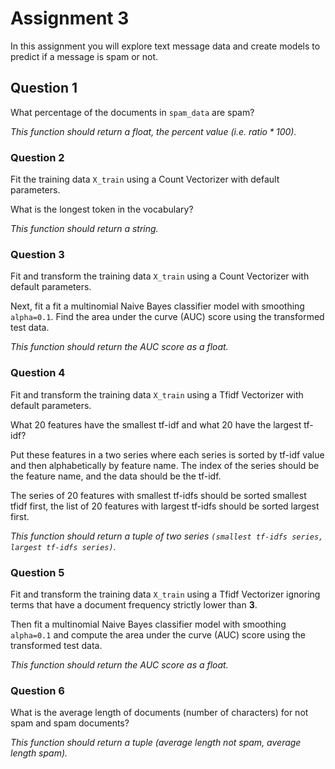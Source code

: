 # Assignment 3
In this assignment you will explore text message data and create models to predict if a message is spam or not. 

## Question 1
What percentage of the documents in `spam_data` are spam?

*This function should return a float, the percent value (i.e. $ratio * 100$).*

### Question 2

Fit the training data `X_train` using a Count Vectorizer with default parameters.

What is the longest token in the vocabulary?

*This function should return a string.*

### Question 3

Fit and transform the training data `X_train` using a Count Vectorizer with default parameters.

Next, fit a fit a multinomial Naive Bayes classifier model with smoothing `alpha=0.1`. Find the area under the curve (AUC) score using the transformed test data.

*This function should return the AUC score as a float.*

### Question 4

Fit and transform the training data `X_train` using a Tfidf Vectorizer with default parameters.

What 20 features have the smallest tf-idf and what 20 have the largest tf-idf?

Put these features in a two series where each series is sorted by tf-idf value and then alphabetically by feature name. The index of the series should be the feature name, and the data should be the tf-idf.

The series of 20 features with smallest tf-idfs should be sorted smallest tfidf first, the list of 20 features with largest tf-idfs should be sorted largest first. 

*This function should return a tuple of two series
`(smallest tf-idfs series, largest tf-idfs series)`.*

### Question 5

Fit and transform the training data `X_train` using a Tfidf Vectorizer ignoring terms that have a document frequency strictly lower than **3**.

Then fit a multinomial Naive Bayes classifier model with smoothing `alpha=0.1` and compute the area under the curve (AUC) score using the transformed test data.

*This function should return the AUC score as a float.*

### Question 6

What is the average length of documents (number of characters) for not spam and spam documents?

*This function should return a tuple (average length not spam, average length spam).*